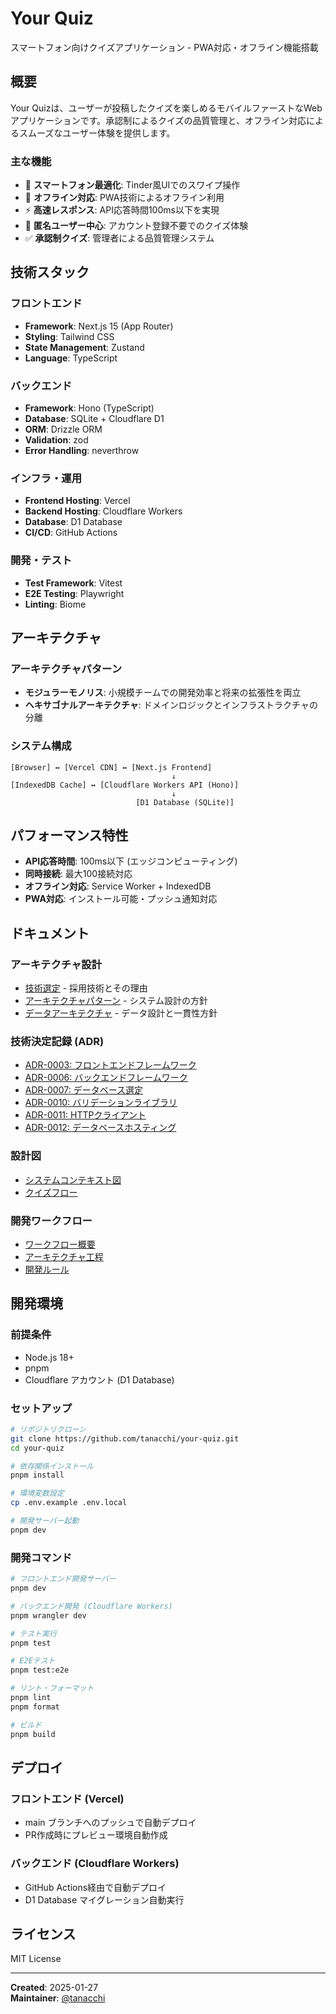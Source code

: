 # Your Quiz

スマートフォン向けクイズアプリケーション - PWA対応・オフライン機能搭載

## 概要

Your Quizは、ユーザーが投稿したクイズを楽しめるモバイルファーストなWebアプリケーションです。承認制によるクイズの品質管理と、オフライン対応によるスムーズなユーザー体験を提供します。

### 主な機能

- 📱 **スマートフォン最適化**: Tinder風UIでのスワイプ操作
- 🔄 **オフライン対応**: PWA技術によるオフライン利用
- ⚡ **高速レスポンス**: API応答時間100ms以下を実現
- 👥 **匿名ユーザー中心**: アカウント登録不要でのクイズ体験
- ✅ **承認制クイズ**: 管理者による品質管理システム

## 技術スタック

### フロントエンド
- **Framework**: Next.js 15 (App Router)
- **Styling**: Tailwind CSS
- **State Management**: Zustand
- **Language**: TypeScript

### バックエンド
- **Framework**: Hono (TypeScript)
- **Database**: SQLite + Cloudflare D1
- **ORM**: Drizzle ORM
- **Validation**: zod
- **Error Handling**: neverthrow

### インフラ・運用
- **Frontend Hosting**: Vercel
- **Backend Hosting**: Cloudflare Workers
- **Database**: D1 Database
- **CI/CD**: GitHub Actions

### 開発・テスト
- **Test Framework**: Vitest
- **E2E Testing**: Playwright
- **Linting**: Biome

## アーキテクチャ

### アーキテクチャパターン
- **モジュラーモノリス**: 小規模チームでの開発効率と将来の拡張性を両立
- **ヘキサゴナルアーキテクチャ**: ドメインロジックとインフラストラクチャの分離

### システム構成
```
[Browser] ↔ [Vercel CDN] ↔ [Next.js Frontend]
                                    ↓
[IndexedDB Cache] ↔ [Cloudflare Workers API (Hono)]
                                    ↓
                            [D1 Database (SQLite)]
```

## パフォーマンス特性

- **API応答時間**: 100ms以下 (エッジコンピューティング)
- **同時接続**: 最大100接続対応
- **オフライン対応**: Service Worker + IndexedDB
- **PWA対応**: インストール可能・プッシュ通知対応

## ドキュメント

### アーキテクチャ設計
- [技術選定](docs/project/architecture/tech-selection.md) - 採用技術とその理由
- [アーキテクチャパターン](docs/project/architecture/adr/0001-architecture-pattern.md) - システム設計の方針
- [データアーキテクチャ](docs/project/architecture/data-architecture.md) - データ設計と一貫性方針

### 技術決定記録 (ADR)
- [ADR-0003: フロントエンドフレームワーク](docs/project/architecture/adr/0003-frontend-framework.md)
- [ADR-0006: バックエンドフレームワーク](docs/project/architecture/adr/0006-backend-framework.md)
- [ADR-0007: データベース選定](docs/project/architecture/adr/0007-database.md)
- [ADR-0010: バリデーションライブラリ](docs/project/architecture/adr/0010-validation-library.md)
- [ADR-0011: HTTPクライアント](docs/project/architecture/adr/0011-http-client.md)
- [ADR-0012: データベースホスティング](docs/project/architecture/adr/0012-database-hosting.md)

### 設計図
- [システムコンテキスト図](docs/project/architecture/diagrams/system-context.md)
- [クイズフロー](docs/project/architecture/diagrams/quiz-flow.md)

### 開発ワークフロー
- [ワークフロー概要](docs/instructions/shared/workflow/README.md)
- [アーキテクチャ工程](docs/instructions/shared/workflow/architecture.md)
- [開発ルール](docs/instructions/shared/README.md)

## 開発環境

### 前提条件
- Node.js 18+
- pnpm
- Cloudflare アカウント (D1 Database)

### セットアップ

```bash
# リポジトリクローン
git clone https://github.com/tanacchi/your-quiz.git
cd your-quiz

# 依存関係インストール
pnpm install

# 環境変数設定
cp .env.example .env.local

# 開発サーバー起動
pnpm dev
```

### 開発コマンド

```bash
# フロントエンド開発サーバー
pnpm dev

# バックエンド開発 (Cloudflare Workers)
pnpm wrangler dev

# テスト実行
pnpm test

# E2Eテスト
pnpm test:e2e

# リント・フォーマット
pnpm lint
pnpm format

# ビルド
pnpm build
```

## デプロイ

### フロントエンド (Vercel)
- main ブランチへのプッシュで自動デプロイ
- PR作成時にプレビュー環境自動作成

### バックエンド (Cloudflare Workers)
- GitHub Actions経由で自動デプロイ
- D1 Database マイグレーション自動実行

## ライセンス

MIT License

---

**Created**: 2025-01-27  
**Maintainer**: [@tanacchi](https://github.com/tanacchi)